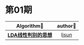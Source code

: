 # 第01期

|               Algorithm📜                |             author🤔              |
| :--------------------------------------: | :-------------------------------: |
| [**LDA线性判别的思想**](https://github.com/neuclil/happy-algorithms/blob/master/%E7%AC%AC01%E6%9C%9F/LDA.md) | [ljsun](https://github.com/ljsun) |


